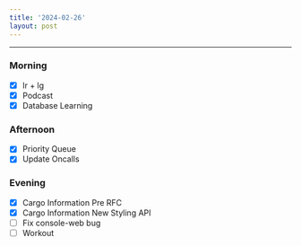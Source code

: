 ```yaml
---
title: '2024-02-26'
layout: post
---
```


---

### Morning

- [x] lr + lg
- [x] Podcast
- [x] Database Learning

### Afternoon

- [x] Priority Queue
- [x] Update Oncalls

### Evening

- [x] Cargo Information Pre RFC
- [x] Cargo Information New Styling API
- [ ] Fix console-web bug
- [ ] Workout
